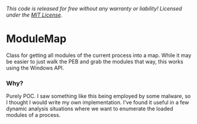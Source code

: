 *This code is released for free without any warranty or liability! Licensed under the [MIT License](LICENSE).*
# ModuleMap

Class for getting all modules of the current process into a map. While it may be easier to just walk the PEB and grab the modules that way, this works using the Windows API.

### Why?

Purely POC. I saw something like this being employed by some malware, so I thought I would write my own implementation. I've found it useful in a few dynamic analysis situations where we want to enumerate the loaded modules of a process.
